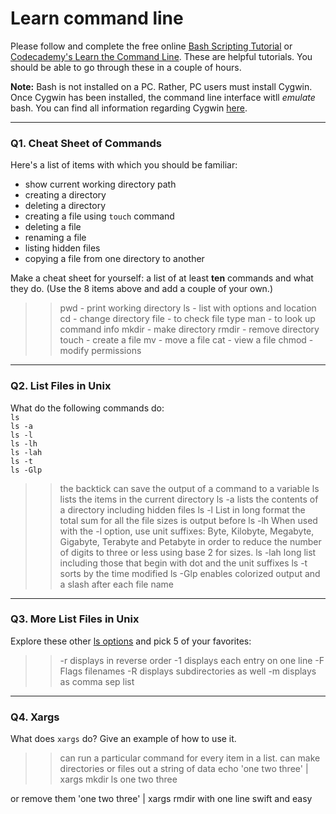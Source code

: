 # Learn command line

Please follow and complete the free online [Bash Scripting Tutorial](https://ryanstutorials.net/bash-scripting-tutorial/) or [Codecademy's Learn the Command Line](https://www.codecademy.com/learn/learn-the-command-line). These are helpful tutorials. You should be able to go through these in a couple of hours.

**Note:** Bash is not installed on a PC. Rather, PC users must install Cygwin. Once Cygwin has been installed, the command line interface witll _emulate_ bash. You can find all information regarding Cygwin [here](https://www.cygwin.com/).

---

### Q1.  Cheat Sheet of Commands  

Here's a list of items with which you should be familiar:  
* show current working directory path
* creating a directory
* deleting a directory
* creating a file using `touch` command
* deleting a file
* renaming a file
* listing hidden files
* copying a file from one directory to another

Make a cheat sheet for yourself: a list of at least **ten** commands and what they do.  (Use the 8 items above and add a couple of your own.)  

> > pwd - print working directory
ls - list with options and location
cd - change directory
file - to check file type
man - to look up command info
mkdir - make directory
rmdir - remove directory
touch - create a file
mv - move a file
cat - view a file
chmod - modify permissions 

---

### Q2.  List Files in Unix   

What do the following commands do:  
`ls`  
`ls -a`  
`ls -l`  
`ls -lh`  
`ls -lah`  
`ls -t`  
`ls -Glp`  

> > the backtick can save the output of a command to a variable
ls  lists the items in the current directory
ls -a  lists the contents of a directory including hidden files
ls -l   List in long format the total sum for all the file sizes is output before
ls -lh   When used with the -l option, use unit suffixes: Byte, Kilobyte,
             Megabyte, Gigabyte, Terabyte and Petabyte in order to reduce the
             number of digits to three or less using base 2 for sizes.
ls -lah  long list including those that begin with dot and the unit suffixes
ls -t   sorts by the time modified
ls -Glp   enables colorized output and a slash after each file name

---

### Q3.  More List Files in Unix  

Explore these other [ls options](http://www.techonthenet.com/unix/basic/ls.php) and pick 5 of your favorites:

> > -r  displays in reverse order
-1  displays each entry on one line
-F Flags filenames
-R displays subdirectories as well
-m displays as comma sep list

---

### Q4.  Xargs   

What does `xargs` do? Give an example of how to use it.

> > can run a particular command for every item in a list. 
can make directories or files out a string of data
echo 'one two three' | xargs mkdir
ls
one two three

or remove them 'one two three' | xargs rmdir
with one line swift and easy

 

